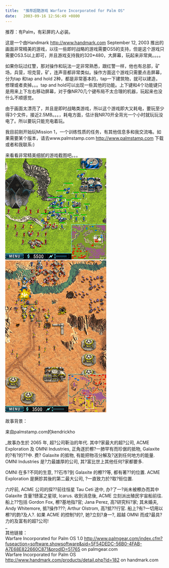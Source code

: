 ```yaml
---
title:  "推荐超酷游戏 Warfare Incorporated for Palm OS"
date:   2003-09-16 12:56:49 +0800
---
```


推荐：有Palm，有彩屏的人必装。  

这是一个由Handmark http://www.handmark.com  September 12, 2003 推出的画面非常精美的游戏，以往一些即时战略的游戏需要OS5的支持，但是这个游戏只需要OS3.5以上即可，并且游戏支持我的320*480，大屏幕，玩起来非常爽。。。。  

如果你玩过红警，那对操作和玩法一定非常熟悉，跟红警一样，他也有总部，矿场，兵营，坦克营，矿，连声音都非常类似。操作方面这个游戏只需要点击屏幕，分为tap 和tap and hold 2种，都是非常基本的，tap一下建筑物，就可以建造，修理或者卖掉。。。tap and hold可以出现一些其他的功能。上下键和4个功能键只是用来上下左右移动屏幕，对于像NR70几个键布局不太合理的机器，玩起来也没什么不顺感觉。  

由于画面太漂亮了，并且是即时战略类游戏，所以这个游戏即大又耗电，要玩至少得3个文件，接近2.5MB。。。，耗电方面，估计我NR70开全背光一个小时就玩玩没电了。所以要玩只能充电着玩。  

我目前刚开始玩Mission 1，一个训练性质的任务，有其他信息多和我交流咯。如果需要某个版本，请去www.palmstamp.com http://www.palmstamp.com 下载或者和我联系:)  

来看看非常精美细腻的游戏截图吧。。。  
![](/images/2011/pda/grassy_320x320.gif)  
![](/images/2011/pda/desert2_320x480.gif)  

故事背景：  

来自palmstamp.com的kendrickho  

_故事办生於 2065 年, 超?公司靳治的年代. 其中?家最大的超?公司, ACME Exploration 及 OMNI Industries, 正角逐於檫?一肺罕有而珍倨的抵物, Galaxite 的?有?的??中. 费? Galaxite 的抵物, 有能把物冱分解及?送到任何地方的能量. OMNI Industries 是?力最雄厚的公司, 其?富比世上其他任何?家都要多.   

OMNI 在多?不同的生意, ??石市?到 Galaxite 的檫??等, 都有著??的位置. ACME Exploration 是撅胗其後的第二最大公司, ?一直致力於?取?钷位置.   

六咛前, ACME 公司的探??前往恒星 Tau Ceti 途中, 办?了一?尚未被檫办而其中 Galaxite 含量?赜富之星球, lcarus. 收到消息後, ACME 立刻派出殖民宇宙船前往. 船上??包括 Gordon Fox, 檫?基地指?官; Jana Perez, 高?研究科?家; 其未婚夫, Andy Whitemore, 抵?操作???; Arthur Olstrom, 高?抵??行官. 船上?有?一切用以檫?的韵?及人?. 如果 ACME 的控制?的?, 她?立刻?身一?, 超越 OMNI 而成?最具?力的及富有的超?公司!   
_  
其他链接：  
Warfare Incorporated for Palm OS 1.0 http://www.palmgear.com/index.cfm?fuseaction=software.showsoftware&sid=5F54DEDC-56B0-4FAB-A7E68E822660C871&prodID=51765  on palmgear.com  
Warfare Incorporated for Palm OS  http://www.handmark.com/products/detail.php?id=182  on handmark.com  

